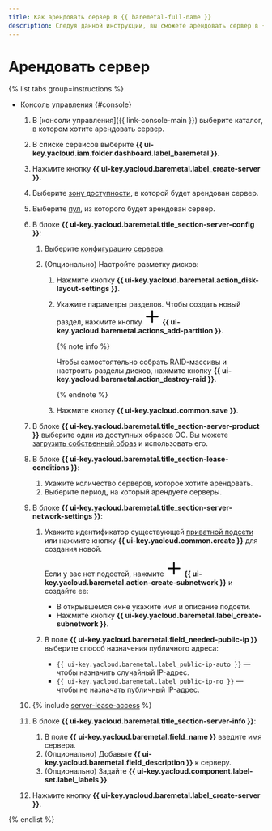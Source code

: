```yaml
---
title: Как арендовать сервер в {{ baremetal-full-name }}
description: Следуя данной инструкции, вы сможете арендовать сервер в {{ baremetal-full-name }}.
---
```


# Арендовать сервер

{% list tabs group=instructions %}

- Консоль управления {#console}

  1. В [консоли управления]({{ link-console-main }}) выберите каталог, в котором хотите арендовать сервер.
  1. В списке сервисов выберите **{{ ui-key.yacloud.iam.folder.dashboard.label_baremetal }}**.
  1. Нажмите кнопку **{{ ui-key.yacloud.baremetal.label_create-server }}**.
  1. Выберите [зону доступности](../../../overview/concepts/geo-scope.md), в которой будет арендован сервер.
  1. Выберите [пул](../../concepts/servers.md#server-pools), из которого будет арендован сервер.
  1. В блоке **{{ ui-key.yacloud.baremetal.title_section-server-config }}**:
  
     1. Выберите [конфигурацию сервера](../../concepts/server-configurations.md).
     1. (Опционально) Настройте разметку дисков:

        1. Нажмите кнопку **{{ ui-key.yacloud.baremetal.action_disk-layout-settings }}**.
        1. Укажите параметры разделов. Чтобы создать новый раздел, нажмите кнопку ![icon](../../../_assets/console-icons/plus.svg) **{{ ui-key.yacloud.baremetal.actions_add-partition }}**.

           {% note info %}

           Чтобы самостоятельно собрать RAID-массивы и настроить разделы дисков, нажмите кнопку **{{ ui-key.yacloud.baremetal.action_destroy-raid }}**.

           {% endnote %}

        1. Нажмите кнопку **{{ ui-key.yacloud.common.save }}**.
  
  1. В блоке **{{ ui-key.yacloud.baremetal.title_section-server-product }}** выберите один из доступных образов ОС. Вы можете [загрузить собственный образ](../image-upload.md) и использовать его.
  1. В блоке **{{ ui-key.yacloud.baremetal.title_section-lease-conditions }}**:

     1. Укажите количество серверов, которое хотите арендовать.
     1. Выберите период, на который арендуете серверы.
  
  1. В блоке **{{ ui-key.yacloud.baremetal.title_section-server-network-settings }}**:

     1. Укажите идентификатор существующей [приватной подсети](../../concepts/network.md#private-subnet) или нажмите кнопку **{{ ui-key.yacloud.common.create }}** для создания новой.

        Если у вас нет подсетей, нажмите ![image](../../../_assets/console-icons/plus.svg) **{{ ui-key.yacloud.baremetal.action-create-subnetwork }}** и создайте ее:

        * В открывшемся окне укажите имя и описание подсети.
        * Нажмите кнопку **{{ ui-key.yacloud.baremetal.label_create-subnetwork }}**.

     1. В поле **{{ ui-key.yacloud.baremetal.field_needed-public-ip }}** выберите способ назначения публичного адреса:

        * `{{ ui-key.yacloud.baremetal.label_public-ip-auto }}` — чтобы назначить случайный IP-адрес.
        * `{{ ui-key.yacloud.baremetal.label_public-ip-no }}` — чтобы не назначать публичный IP-адрес.

  1. {% include [server-lease-access](../../../_includes/baremetal/server-lease-access.md) %}
  1. В блоке **{{ ui-key.yacloud.baremetal.title_section-server-info }}**:

     1. В поле **{{ ui-key.yacloud.baremetal.field_name }}** введите имя сервера.
     1. (Опционально) Добавьте **{{ ui-key.yacloud.baremetal.field_description }}** к серверу.
     1. (Опционально) Задайте **{{ ui-key.yacloud.component.label-set.label_labels }}**.
  
  1. Нажмите кнопку **{{ ui-key.yacloud.baremetal.label_create-server }}**.

{% endlist %}
